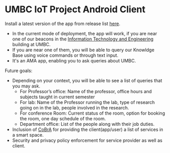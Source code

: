 # UMBC IoT Project Android Client
Install a latest version of the app from release list [here](https://github.com/Ebiquity/UMBCIoTAndroidClient/releases).

* In the current mode of deployment, the app will work, if you are near one of our beacons in the [Information Technology and Engineering](https://www.google.com/maps/place/Information+Technology%2F+Engineering,+1000+Hilltop+Cir,+Baltimore,+MD+21250/@39.2538015,-76.7164672,17z/data=!4m5!3m4!1s0x89c81dcbd9961349:0x2780ab693a4fb9d!8m2!3d39.2537852!4d-76.7142163) building at UMBC.
* If you are near one of them, you will be able to query our Knowldge Base using voice commands or through text input.
* It's an AMA app, enabling you to ask queries about UMBC.

Future goals:
* Depending on your context, you will be able to see a list of queries that you may ask.
  + For Professor’s office: Name of the professor, office hours and subjects taught in current semester
  + For lab: Name of the Professor running the lab, type of research going on in the lab, people    involved in the research.
  + For conference Room: Current status of the room, option for booking the room, one day schedule of the room.
  + Department office: List of the people along with their job duties.
* Inclusion of [CoBrA](http://ebiquity.umbc.edu/_file_directory_/papers/125.pdf) for providing the client(app/user) a list of services in a smart space. 
* Security and privacy policy enforcement for service provider as well as client.
